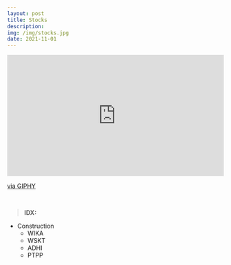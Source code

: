 ```yaml
---
layout: post
title: Stocks
description: 
img: /img/stocks.jpg
date: 2021-11-01
---
```



<div style="width:100%;height:0;padding-bottom:56%;position:relative;"><iframe src="https://giphy.com/embed/rM0wxzvwsv5g4" width="100%" height="100%" style="position:absolute" frameBorder="0" class="giphy-embed" allowFullScreen></iframe></div><p><a href="https://giphy.com/gifs/mit-graph-banking-rM0wxzvwsv5g4">via GIPHY</a></p>
<Br>

  
> **IDX:**
  * Construction
    * WIKA
    * WSKT
    * ADHI
    * PTPP
 
  
  







